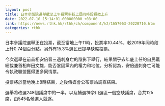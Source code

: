 ```yaml
---
layout: post
title: 日本參議院選舉截至上午投票率較上屆同時段輕微上升
date: 2022-07-10 15:14:01.000000000 +08:00
link: https://news.rthk.hk/rthk/ch/component/k2/1657063-20220710.htm
categories: rthk
---
```


日本參議院選舉正在投票，截至當地上午11時，投票率10.44%，較2019年同時段上升0.74個百分點。另外有15.3%選民已提早缺席投票。

今次選舉在前首相安倍晉三遇刺身亡的陰影下舉行，結果關乎去年底上任的自民黨總裁兼首相岸田文雄，能否鞏固黨內的權力和地位。分析認為，安倍遇刺身亡可能令執政聯盟獲得更多同情票。

投票將於當地晚上8時結束，之後傳媒會公布票站調查結果。

選舉將改選248個議席中的一半，以及補選神奈川選區一個空缺議席，合共125席，由545名候選人競逐。
